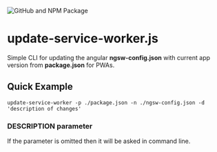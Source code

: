 ![GitHub and NPM Package](https://github.com/mareklesko/update-service-worker/workflows/GitHub%20and%20NPM%20Package/badge.svg?branch=master)
# update-service-worker.js

Simple CLI for updating the angular **ngsw-config.json** with current app version from **package.json** for PWAs.

## Quick Example

    update-service-worker -p ./package.json -n ./ngsw-config.json -d 'description of changes'

### DESCRIPTION parameter

If the parameter is omitted then it will be asked in command line.
